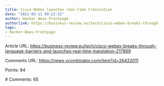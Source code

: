 ```yaml
---
title: Cisco Webex launches real-time translation
date: "2021-03-11 09:22:32"
author: Hacker News Frontpage
authorlink: https://business-review.eu/tech/cisco-webex-breaks-through-language-barriers-and-launches-real-time-translation-217869
tags:
- Hacker-News-Frontpage
---
```


<p>Article URL: <a href="https://business-review.eu/tech/cisco-webex-breaks-through-language-barriers-and-launches-real-time-translation-217869">https://business-review.eu/tech/cisco-webex-breaks-through-language-barriers-and-launches-real-time-translation-217869</a></p>
<p>Comments URL: <a href="https://news.ycombinator.com/item?id=26422011">https://news.ycombinator.com/item?id=26422011</a></p>
<p>Points: 84</p>
<p># Comments: 65</p>
